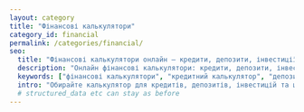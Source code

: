 ```yaml
---
layout: category
title: "Фінансові калькулятори"
category_id: financial
permalink: /categories/financial/
seo:
  title: "Фінансові калькулятори онлайн — кредити, депозити, інвестиції | kalkulator.com.ua"
  description: "Онлайн фінансові калькулятори: кредити, депозити, інвестиції, банківські розрахунки. Допоможемо швидко розрахувати платіж, відсотки, прибуток та інше."
  keywords: ["фінансові калькулятори", "кредитний калькулятор", "депозитний калькулятор", "інвестиції", "банківські калькулятори", "Україна"]
  intro: "Обирайте калькулятор для кредитів, депозитів, інвестицій та швидких фінансових розрахунків."
  # structured_data etc can stay as before
---
```

